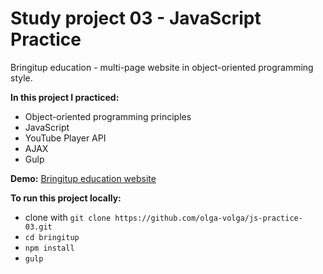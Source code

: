 # Study project 03 - JavaScript Practice
Bringitup education - multi-page website in object-oriented programming style.

**In this project I practiced:**
* Object-oriented programming principles
* JavaScript
* YouTube Player API
* AJAX
* Gulp

**Demo:**
[Bringitup education website](https://olga-volga.github.io/js-practice-03/dist)

**To run this project locally:**
* clone with `git clone https://github.com/olga-volga/js-practice-03.git`
* `cd bringitup`
* `npm install`
* `gulp`
